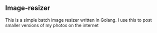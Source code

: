 ## Image-resizer

This is a simple batch image resizer written in Golang. I use this to post smaller versions of my photos on the internet
